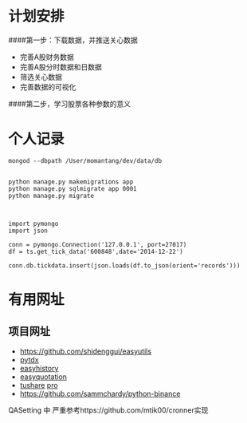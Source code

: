 计划安排
====

####第一步：下载数据，并推送关心数据
+ 完善A股财务数据
+ 完善A股分时数据和日数据
+ 筛选关心数据
+ 完善数据的可视化

####第二步，学习股票各种参数的意义




个人记录
====
```
mongod --dbpath /User/momantang/dev/data/db
```
```angular2html

python manage.py makemigrations app
python manage.py sqlmigrate app 0001
python manage.py migrate


```
```angular2html

import pymongo
import json

conn = pymongo.Connection('127.0.0.1', port=27017)
df = ts.get_tick_data('600848',date='2014-12-22')

conn.db.tickdata.insert(json.loads(df.to_json(orient='records')))
```


有用网址
====

项目网址
----
- <https://github.com/shidenggui/easyutils>
- [pytdx]()
- [easyhistory](https://github.com/shidenggui/easyhistory)
- [easyquotation](https://github.com/shidenggui/easyquotation)
- [tushare]() [pro]()
- https://github.com/sammchardy/python-binance

QASetting 中 严重参考https://github.com/mtik00/cronner实现

